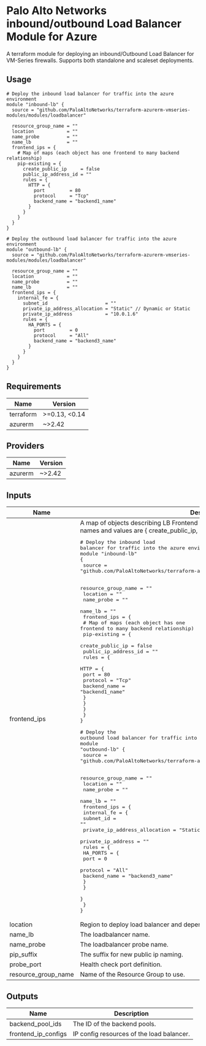 # Palo Alto Networks inbound/outbound Load Balancer Module for Azure

A terraform module for deploying an inbound/Outbound Load Balancer for VM-Series firewalls. Supports both standalone and scaleset deployments.

## Usage

```hcl
# Deploy the inbound load balancer for traffic into the azure environment
module "inbound-lb" {
  source = "github.com/PaloAltoNetworks/terraform-azurerm-vmseries-modules/modules/loadbalancer"

  resource_group_name = ""
  location            = ""
  name_probe          = ""
  name_lb             = ""
  frontend_ips = {
    # Map of maps (each object has one frontend to many backend relationship) 
    pip-existing = {
      create_public_ip     = false
      public_ip_address_id = ""
      rules = {
        HTTP = {
          port         = 80
          protocol     = "Tcp"
          backend_name = "backend1_name"
        }
      }
    }
  }
}

# Deploy the outbound load balancer for traffic into the azure environment
module "outbound-lb" {
  source = "github.com/PaloAltoNetworks/terraform-azurerm-vmseries-modules/modules/loadbalancer"
  
  resource_group_name = ""
  location            = ""
  name_probe          = ""
  name_lb             = ""
  frontend_ips = {
    internal_fe = {
      subnet_id                     = ""
      private_ip_address_allocation = "Static" // Dynamic or Static
      private_ip_address            = "10.0.1.6" 
      rules = {
        HA_PORTS = {
          port         = 0
          protocol     = "All"
          backend_name = "backend3_name"
        }
      }
    }
  }
}
```

<!-- BEGINNING OF PRE-COMMIT-TERRAFORM DOCS HOOK -->
## Requirements

| Name | Version |
|------|---------|
| terraform | >=0.13, <0.14 |
| azurerm | ~>2.42 |

## Providers

| Name | Version |
|------|---------|
| azurerm | ~>2.42 |

## Inputs

| Name | Description | Type | Default | Required |
|------|-------------|------|---------|:--------:|
| frontend\_ips | A map of objects describing LB Frontend IP configurations. Keys of the map are the names and values are { create\_public\_ip, public\_ip\_address\_id, rules }. Example:<pre># Deploy the inbound load balancer for traffic into the azure environment<br>module "inbound-lb" {<br>  source = "github.com/PaloAltoNetworks/terraform-azurerm-vmseries-modules/modules/loadbalancer"<br><br>  resource_group_name = ""<br>  location            = ""<br>  name_probe          = ""<br>  name_lb             = ""<br>  frontend_ips = {<br>    # Map of maps (each object has one frontend to many backend relationship) <br>    pip-existing = {<br>      create_public_ip     = false<br>      public_ip_address_id = ""<br>      rules = {<br>        HTTP = {<br>          port         = 80<br>          protocol     = "Tcp"<br>          backend_name = "backend1_name"<br>        }<br>      }<br>    }<br>  }<br>}<br><br># Deploy the outbound load balancer for traffic into the azure environment<br>module "outbound-lb" {<br>  source = "github.com/PaloAltoNetworks/terraform-azurerm-vmseries-modules/modules/loadbalancer"<br><br>  resource_group_name = ""<br>  location            = ""<br>  name_probe          = ""<br>  name_lb             = ""<br>  frontend_ips = {<br>    internal_fe = {<br>      subnet_id                     = ""<br>      private_ip_address_allocation = "Static" // Dynamic or Static<br>      private_ip_address = "" <br>      rules = {<br>        HA_PORTS = {<br>          port         = 0<br>          protocol     = "All"<br>          backend_name = "backend3_name"<br>        }<br>      }<br>    }<br>  }<br>}</pre> | `any` | n/a | yes |
| location | Region to deploy load balancer and dependencies. | `string` | `""` | no |
| name\_lb | The loadbalancer name. | `string` | n/a | yes |
| name\_probe | The loadbalancer probe name. | `string` | n/a | yes |
| pip\_suffix | The suffix for new public ip naming. | `string` | `"pip"` | no |
| probe\_port | Health check port definition. | `string` | `"80"` | no |
| resource\_group\_name | Name of the Resource Group to use. | `string` | n/a | yes |

## Outputs

| Name | Description |
|------|-------------|
| backend\_pool\_ids | The ID of the backend pools. |
| frontend\_ip\_configs | IP config resources of the load balancer. |

<!-- END OF PRE-COMMIT-TERRAFORM DOCS HOOK -->
